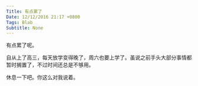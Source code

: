 ```yaml
---
Title: 有点累了
Date: 12/12/2016 21:17 +0800
Tags: Blab
Subtitle: None
---
```

有点累了呢。

自从上了高三，每天放学变得晚了，周六也要上学了。虽说之前手头大部分事情都暂时搁置了，不过时间还总是不够用。

休息一下吧。你这么对我说着。